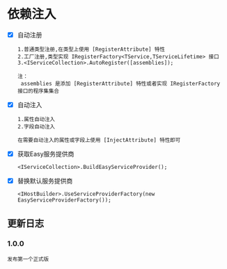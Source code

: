 # 依赖注入

- [x] 自动注册

  ~~~text
  1.普通类型注册,在类型上使用 [RegisterAttribute] 特性
  2.工厂注册,类型实现 IRegisterFactory<TService,TServiceLifetime> 接口
  3.<IServiceCollection>.AutoRegister([assemblies]);

  注：
   assemblies 是添加 [RegisterAttribute] 特性或者实现 IRegisterFactory 接口的程序集集合
  ~~~

- [x] 自动注入

  ~~~text
  1.属性自动注入
  2.字段自动注入

  在需要自动注入的属性或字段上使用 [InjectAttribute] 特性即可
  ~~~

- [x] 获取Easy服务提供商

  ~~~text
  <IServiceCollection>.BuildEasyServiceProvider();
  ~~~

- [x] 替换默认服务提供商

  ~~~text
  <IHostBuilder>.UseServiceProviderFactory(new EasyServiceProviderFactory());
  ~~~

## 更新日志

### 1.0.0

~~~text
发布第一个正式版
~~~
